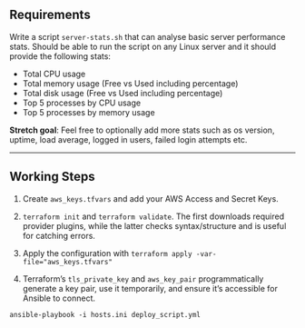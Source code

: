 ## Requirements

Write a script `server-stats.sh` that can analyse basic server performance stats. Should be able to run the script on any Linux server and it should provide the following stats:

- Total CPU usage
- Total memory usage (Free vs Used including percentage)
- Total disk usage (Free vs Used including percentage)
- Top 5 processes by CPU usage
- Top 5 processes by memory usage

**Stretch goal**: Feel free to optionally add more stats such as os version, uptime, load average, logged in users, failed login attempts etc.

---

## Working Steps

1) Create `aws_keys.tfvars` and add your AWS Access and Secret Keys.

2) `terraform init` and `terraform validate`. 
    The first downloads required provider plugins, while the latter checks syntax/structure and is useful for catching errors.
3) Apply the configuration with `terraform apply -var-file="aws_keys.tfvars"` 

4) Terraform’s `tls_private_key` and `aws_key_pair` programmatically generate a key pair, use it temporarily, and ensure it’s accessible for Ansible to connect.

`ansible-playbook -i hosts.ini deploy_script.yml`